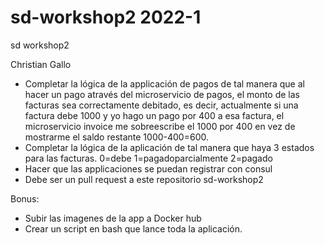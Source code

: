 # sd-workshop2 2022-1
sd workshop2

Christian Gallo

- Completar la lógica de la applicación de pagos de tal manera que al hacer un pago através del microservicio de pagos, el monto de las facturas sea correctamente debitado, es decir, actualmente si una factura debe 1000 y yo hago un pago por 400 a esa factura, el microservicio invoice me sobreescribe el 1000 por 400 en vez de mostrarme el saldo restante 1000-400=600.
- Completar la lógica de la aplicación de tal manera que haya 3 estados para las facturas. 0=debe 1=pagadoparcialmente 2=pagado
- Hacer que las applicaciones se puedan registrar con consul
- Debe ser un pull request a este repositorio sd-workshop2

Bonus:
- Subir las imagenes de la app a Docker hub
- Crear un script en bash que lance toda la aplicación.
